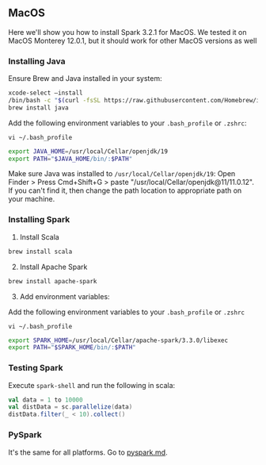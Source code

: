 
## MacOS

Here we'll show you how to install Spark 3.2.1 for MacOS.
We tested it on MacOS Monterey 12.0.1, but it should work
for other MacOS versions as well

### Installing Java

Ensure Brew and Java installed in your system:

```bash
xcode-select –install
/bin/bash -c "$(curl -fsSL https://raw.githubusercontent.com/Homebrew/install/master/install.sh)"
brew install java
```

Add the following environment variables to your `.bash_profile` or `.zshrc`:
```
vi ~/.bash_profile
```

```bash
export JAVA_HOME=/usr/local/Cellar/openjdk/19
export PATH="$JAVA_HOME/bin/:$PATH"
```

Make sure Java was installed to `/usr/local/Cellar/openjdk/19`: Open Finder > Press Cmd+Shift+G > paste "/usr/local/Cellar/openjdk@11/11.0.12". If you can't find it, then change the path location to appropriate path on your machine.

### Installing Spark

1. Install Scala

```bash
brew install scala
```

2. Install Apache Spark

```bash
brew install apache-spark
```

3. Add environment variables: 

Add the following environment variables to your `.bash_profile` or `.zshrc`
```
vi ~/.bash_profile
```

```bash
export SPARK_HOME=/usr/local/Cellar/apache-spark/3.3.0/libexec
export PATH="$SPARK_HOME/bin/:$PATH"
```


### Testing Spark

Execute `spark-shell` and run the following in scala:

```scala
val data = 1 to 10000
val distData = sc.parallelize(data)
distData.filter(_ < 10).collect()
```


### PySpark

It's the same for all platforms. Go to [pyspark.md](pyspark.md). 


